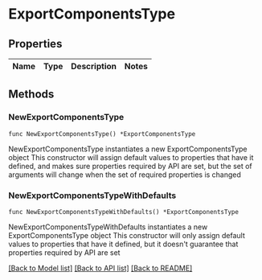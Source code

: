 # ExportComponentsType

## Properties

Name | Type | Description | Notes
------------ | ------------- | ------------- | -------------

## Methods

### NewExportComponentsType

`func NewExportComponentsType() *ExportComponentsType`

NewExportComponentsType instantiates a new ExportComponentsType object
This constructor will assign default values to properties that have it defined,
and makes sure properties required by API are set, but the set of arguments
will change when the set of required properties is changed

### NewExportComponentsTypeWithDefaults

`func NewExportComponentsTypeWithDefaults() *ExportComponentsType`

NewExportComponentsTypeWithDefaults instantiates a new ExportComponentsType object
This constructor will only assign default values to properties that have it defined,
but it doesn't guarantee that properties required by API are set


[[Back to Model list]](../README.md#documentation-for-models) [[Back to API list]](../README.md#documentation-for-api-endpoints) [[Back to README]](../README.md)


